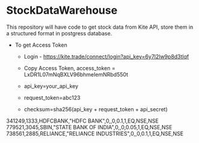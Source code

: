 # StockDataWarehouse
This repository will have code to get stock data from Kite API, store them in a structured format in postgress database.

* To get Access Token
    * Login - https://kite.trade/connect/login?api_key=6y7l2lw9p8d3tlqf
    * Copy Access Token,
        access_token = LxDR1L07mNqBXLV96bhmeIemNRbd550t

    * api_key=your_api_key
    * request_token=abc123
    * checksum=sha256(api_key + request_token + api_secret)


341249,1333,HDFCBANK,"HDFC BANK",0,,0,0.1,1,EQ,NSE,NSE
779521,3045,SBIN,"STATE BANK OF INDIA",0,,0,0.05,1,EQ,NSE,NSE
738561,2885,RELIANCE,"RELIANCE INDUSTRIES",0,,0,0.1,1,EQ,NSE,NSE


